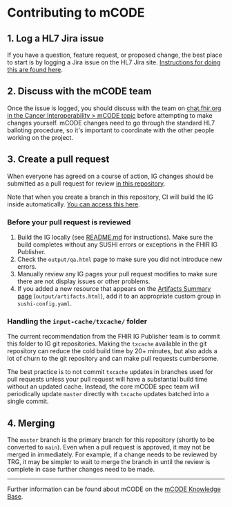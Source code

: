# Contributing to mCODE

## 1. Log a HL7 Jira issue

If you have a question, feature request, or proposed change, the best place to start is by logging a Jira issue on the HL7 Jira site. [Instructions for doing this are found here](https://confluence.hl7.org/pages/viewpage.action?pageId=91982207).

## 2. Discuss with the mCODE team

Once the issue is logged, you should discuss with the team on [chat.fhir.org in the Cancer Interoperability > mCODE topic](https://chat.fhir.org/#narrow/stream/179234-Cancer-Interoperability/topic/mCODE) before attempting to make changes yourself. mCODE changes need to go through the standard HL7 balloting procedure, so it's important to coordinate with the other people working on the project.

## 3. Create a pull request

When everyone has agreed on a course of action, IG changes should be submitted as a pull request for review [in this repository](https://github.com/HL7/fhir-mCODE-ig).

Note that when you create a branch in this repository, CI will build the IG inside automatically. [You can access this here](https://build.fhir.org/ig/HL7/fhir-mCODE-ig/branches/).

### Before your pull request is reviewed

1. Build the IG locally (see [README.md](README.md) for instructions). Make sure the build completes without any SUSHI errors or exceptions in the FHIR IG Publisher.
2. Check the `output/qa.html` page to make sure you did not introduce new errors.
3. Manually review any IG pages your pull request modifies to make sure there are not display issues or other problems.
4. If you added a new resource that appears on the [Artifacts Summary page](https://build.fhir.org/ig/HL7/fhir-mCODE-ig/artifacts.html) (`output/artifacts.html`), add it to an appropriate custom group in `sushi-config.yaml`.

### Handling the `input-cache/txcache/` folder

The current recommendation from the FHIR IG Publisher team is to commit this folder to IG git repositories. Making the `txcache` available in the git repository can reduce the cold build time by 20+ minutes, but also adds a lot of churn to the git repository and can make pull requests cumbersome.

The best practice is to not commit `txcache` updates in branches used for pull requests unless your pull request will have a substantial build time without an updated cache. Instead, the core mCODE spec team will periodically update `master` directly with `txcache` updates batched into a single commit.

## 4. Merging

The `master` branch is the primary branch for this repository (shortly to be converted to `main`). Even when a pull request is approved, it may not be merged in immediately. For example, if a change needs to be reviewed by TRG, it may be simpler to wait to merge the branch in until the review is complete in case further changes need to be made.

---

Further information can be found about mCODE on the [mCODE Knowledge Base](https://confluence.hl7.org/display/COD/Knowledge+Base+-+mCODE).
